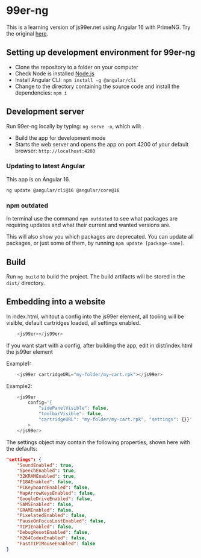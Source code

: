 # 99er-ng

This is a learning version of js99er.net using Angular 16 with PrimeNG. Try the original [here](https://js99er.net).

## Setting up development environment for 99er-ng

* Clone the repository to a folder on your computer
* Check Node is installed [Node.js](https://nodejs.org)
* Install Angular CLI: `npm install -g @angular/cli`
* Change to the directory containing the source code and install the dependencies: `npm i`

## Development server

Run 99er-ng locally by typing: `ng serve -o`, which will:

* Build the app for development mode
* Starts the web server and opens the app on port 4200 of your default browser: `http://localhost:4200`

### Updating to latest Angular

This app is on Angular 16.

`ng update @angular/cli@16 @angular/core@16`

### npm outdated

In terminal use the command `npm outdated` to see what packages are requiring updates and what their current and wanted versions are.

This will also show you which packages are deprecated. You can update all packages, or just some of them, by running `npm update [package-name]`.

## Build

Run `ng build` to build the project. The build artifacts will be stored in the `dist/` directory.

## Embedding into a website

In index.html, whitout a config into the js99er element, all tooling will be visible, default cartridges loaded, all settings enabled.

```js
    <js99er></js99er>
```

If you want start with a config, after building the app, edit in dist/index.html the js99er element

Example1:

```js
    <js99er cartridgeURL="my-folder/my-cart.rpk"></js99er>
```

Example2:

```js
    <js99er 
        config='{
            "sidePanelVisible": false,
            "toolbarVisible": false,
            "cartridgeURL": "my-folder/my-cart.rpk", "settings": {}}'
        >
    </js99er>
```

The settings object may contain the following properties, shown here with the defaults:

```json
"settings": {
    "SoundEnabled": true,
    "SpeechEnabled": true,
    "32KRAMEnabled": true,
    "F18AEnabled": false,
    "PCKeyboardEnabled": false,
    "MapArrowKeysEnabled": false,
    "GoogleDriveEnabled": false,
    "SAMSEnabled": false,
    "GRAMEnabled": false,
    "PixelatedEnabled": false,
    "PauseOnFocusLostEnabled": false,
    "TIPIEnabled": false,
    "DebugResetEnabled": false,
    "H264CodexEnabled": false,
    "FastTIPIMouseEnabled": false
}
```
